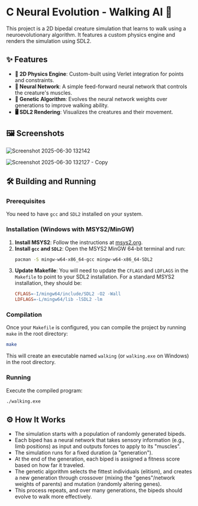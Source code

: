 # C Neural Evolution - Walking AI 🤖

This project is a 2D bipedal creature simulation that learns to walk using a neuroevolutionary algorithm. It features a custom physics engine and renders the simulation using SDL2.

## ✨ Features

-   **🧠 2D Physics Engine**: Custom-built using Verlet integration for points and constraints.
-   **🤖 Neural Network**: A simple feed-forward neural network that controls the creature's muscles.
-   **🧬 Genetic Algorithm**: Evolves the neural network weights over generations to improve walking ability.
-   **🖥️ SDL2 Rendering**: Visualizes the creatures and their movement.

## 🖼️ Screenshots

![Screenshot 2025-06-30 132142](https://github.com/user-attachments/assets/f0fbd109-3d31-433d-a53c-9827b32d834e)

![Screenshot 2025-06-30 132127 - Copy](https://github.com/user-attachments/assets/2721e294-1820-4254-b9a7-b0ec1cf87b05)


## 🛠️ Building and Running

### Prerequisites

You need to have `gcc` and `SDL2` installed on your system.

### Installation (Windows with MSYS2/MinGW)

1.  **Install MSYS2**: Follow the instructions at [msys2.org](https://www.msys2.org/).
2.  **Install `gcc` and `SDL2`**: Open the MSYS2 MinGW 64-bit terminal and run:
    ```bash
    pacman -S mingw-w64-x86_64-gcc mingw-w64-x86_64-SDL2
    ```
3.  **Update Makefile**: You will need to update the `CFLAGS` and `LDFLAGS` in the `Makefile` to point to your SDL2 installation. For a standard MSYS2 installation, they should be:
    ```makefile
    CFLAGS=-I/mingw64/include/SDL2 -O2 -Wall
    LDFLAGS=-L/mingw64/lib -lSDL2 -lm
    ```

### Compilation

Once your `Makefile` is configured, you can compile the project by running `make` in the root directory:

```bash
make
```

This will create an executable named `walking` (or `walking.exe` on Windows) in the root directory.

### Running

Execute the compiled program:

```bash
./walking.exe
```

## ⚙️ How It Works

-   The simulation starts with a population of randomly generated bipeds.
-   Each biped has a neural network that takes sensory information (e.g., limb positions) as input and outputs forces to apply to its "muscles".
-   The simulation runs for a fixed duration (a "generation").
-   At the end of the generation, each biped is assigned a fitness score based on how far it traveled.
-   The genetic algorithm selects the fittest individuals (elitism), and creates a new generation through crossover (mixing the "genes"/network weights of parents) and mutation (randomly altering genes).
-   This process repeats, and over many generations, the bipeds should evolve to walk more effectively.
